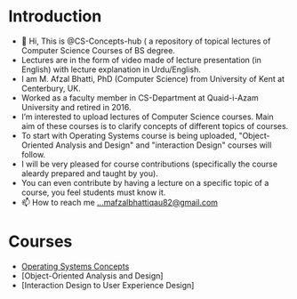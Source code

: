 Introduction
============
- 👋 Hi, This is @CS-Concepts-hub ( a repository of topical lectures of Computer Science Courses of BS degree.
- Lectures are in the form of video made of lecture presentation (in English) with lecture explanation in Urdu/English.     
- I am M. Afzal Bhatti, PhD (Computer Science) from University of Kent at Centerbury, UK. 
- Worked as a faculty member in CS-Department at Quaid-i-Azam University and retired in 2016. 
- I’m interested to upload lectures of Computer Science courses. Main aim of these courses is to clarify concepts of different topics of courses.   
- To start with Operating Systems course is being uploaded, "Object-Oriented Analysis and Design" and "interaction Design" courses will follow. 
- I will be very pleased for course contributions (specifically the course aleardy prepared and taught by you). 
- You can even contribute by having a lecture on a specific topic of a course, you feel students must know it.   
- 📫 How to reach me ...mafzalbhattiqau82@gmail.com

Courses
=======
- [Operating Systems Concepts](https://cs-concepts-hub.github.io/Operating-Systems-Concepts/)
- [Object-Oriented Analysis and Design]
- [Interaction Design to User Experience Design]

